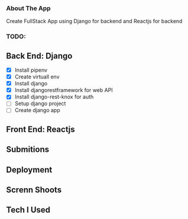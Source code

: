 ### About The App

Create FullStack App using Django for backend and Reactjs for backend

### TODO:

## Back End: Django

* [x] Install pipenv
* [x] Create virtuall env
* [x] Install django
* [x] Install djangorestframework for web API
* [x] Install django-rest-knox for auth
* [ ] Setup django project
* [ ] Create django app 

## Front End: Reactjs

## Submitions

## Deployment

## Screnn Shoots

## Tech I Used